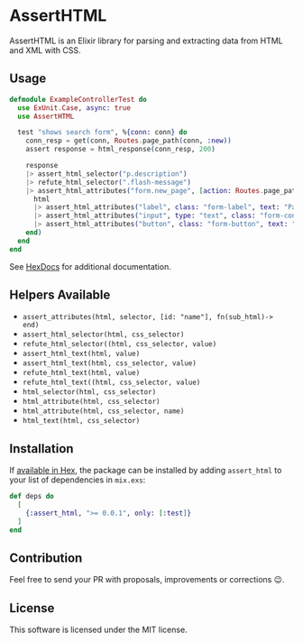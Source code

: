 # AssertHTML

AssertHTML is an Elixir library for parsing and extracting data from HTML and XML with CSS.


## Usage
```elixir
defmodule ExampleControllerTest do
  use ExUnit.Case, async: true
  use AssertHTML

  test "shows search form", %{conn: conn} do
    conn_resp = get(conn, Routes.page_path(conn, :new))
    assert response = html_response(conn_resp, 200)

    response
    |> assert_html_selector("p.description")
    |> refute_html_selector(".flash-message")
    |> assert_html_attributes("form.new_page", [action: Routes.page_path(conn, :create), method: "post"], fn(html)->
      html
      |> assert_html_attributes("label", class: "form-label", text: "Page name")
      |> assert_html_attributes("input", type: "text", class: "form-control", value: "", name: "page_name")
      |> assert_html_attributes("button", class: "form-button", text: "Submit")
    end)
  end
end
```

See [HexDocs](https://hexdocs.pm/Kr00lIX/assert_html.html) for additional documentation.

## Helpers Available

- `assert_attributes(html, selector, [id: "name"], fn(sub_html)->   end)`
- `assert_html_selector(html, css_selector)`  
- `refute_html_selector((html, css_selector, value)`
- `assert_html_text(html, value)`  
- `assert_html_text(html, css_selector, value)`
- `refute_html_text(html, value)` 
- `refute_html_text((html, css_selector, value)`
- `html_selector(html, css_selector)` 
- `html_attribute(html, css_selector)`  
- `html_attribute(html, css_selector, name)`
- `html_text(html, css_selector)` 


## Installation

If [available in Hex](https://hex.pm/docs/publish), the package can be installed
by adding `assert_html` to your list of dependencies in `mix.exs`:

```elixir
def deps do
  [
    {:assert_html, ">= 0.0.1", only: [:test]}
  ]
end
```

## Contribution
Feel free to send your PR with proposals, improvements or corrections 😉.


## License
This software is licensed under the MIT license.
